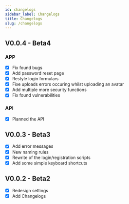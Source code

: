 ```yaml
---
id: changelogs
sidebar_label: Changelogs
title: Changelogs
slug: /changelogs
---
```



## V0.0.4 - Beta4

### APP

- [x]  Fix found bugs
- [x]  Add password reset page
- [x]  Restyle login formulars
- [x]  Fixe uploads errors occuring whilst uploading an avatar
- [x]  Add multiple more security functions
- [x]  Fix found vulnerabilities

### API

- [x]  Planned the API

## V0.0.3 - Beta3

- [x]  Add error messages
- [x]  New naming rules
- [x]  Rewrite of the login/registration scripts
- [x]  Add some simple keyboard shortcuts

## V0.0.2 - Beta2

- [x]  Redesign settings
- [x]  Add Changelogs